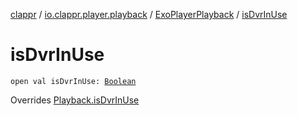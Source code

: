 [clappr](../../index.md) / [io.clappr.player.playback](../index.md) / [ExoPlayerPlayback](index.md) / [isDvrInUse](./is-dvr-in-use.md)

# isDvrInUse

`open val isDvrInUse: `[`Boolean`](https://kotlinlang.org/api/latest/jvm/stdlib/kotlin/-boolean/index.html)

Overrides [Playback.isDvrInUse](../../io.clappr.player.components/-playback/is-dvr-in-use.md)

